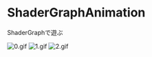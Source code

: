 ShaderGraphAnimation
====

ShaderGraphで遊ぶ

![0.gif](https://gyazo.com/d419850359bdf1aa0bdade0231351037.gif)
![1.gif](https://i.gyazo.com/407f5782e662b822ccabea1f31d595bf.gif)
![2.gif](https://i.gyazo.com/b10c160ef519cb4869dd6cc64803313a.gif)
